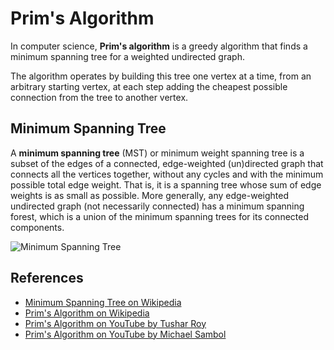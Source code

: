 # Prim's Algorithm

In computer science, **Prim's algorithm** is a greedy algorithm that
finds a minimum spanning tree for a weighted undirected graph.

The algorithm operates by building this tree one vertex at a
time, from an arbitrary starting vertex, at each step adding
the cheapest possible connection from the tree to another vertex.

## Minimum Spanning Tree

A **minimum spanning tree** (MST) or minimum weight spanning tree
is a subset of the edges of a connected, edge-weighted
(un)directed graph that connects all the vertices together,
without any cycles and with the minimum possible total edge
weight. That is, it is a spanning tree whose sum of edge weights
is as small as possible. More generally, any edge-weighted
undirected graph (not necessarily connected) has a minimum
spanning forest, which is a union of the minimum spanning
trees for its connected components.

![Minimum Spanning Tree](https://www.baeldung.com/cs/wp-content/uploads/sites/4/2020/01/prim.jpg)

## References

- [Minimum Spanning Tree on Wikipedia](https://en.wikipedia.org/wiki/Minimum_spanning_tree)
- [Prim's Algorithm on Wikipedia](https://en.wikipedia.org/wiki/Prim%27s_algorithm)
- [Prim's Algorithm on YouTube by Tushar Roy](https://www.youtube.com/watch?v=oP2-8ysT3QQ&list=PLLXdhg_r2hKA7DPDsunoDZ-Z769jWn4R8)
- [Prim's Algorithm on YouTube by Michael Sambol](https://www.youtube.com/watch?v=cplfcGZmX7I&list=PLLXdhg_r2hKA7DPDsunoDZ-Z769jWn4R8)

